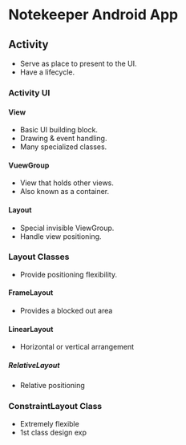 # Notekeeper Android App

## Activity

- Serve as place to present to the UI.
- Have a lifecycle.

### Activity UI

#### View
- Basic UI building block.
- Drawing & event handling.
- Many specialized classes.

#### VuewGroup
- View that holds other views.
- Also known as a container.

#### Layout
- Special invisible ViewGroup.
- Handle view positioning.

### Layout Classes
- Provide positioning flexibility.

#### FrameLayout
- Provides a blocked out area

#### LinearLayout
- Horizontal or vertical arrangement

##### RelativeLayout
- Relative positioning


### ConstraintLayout Class
- Extremely flexible
- 1st class design exp

